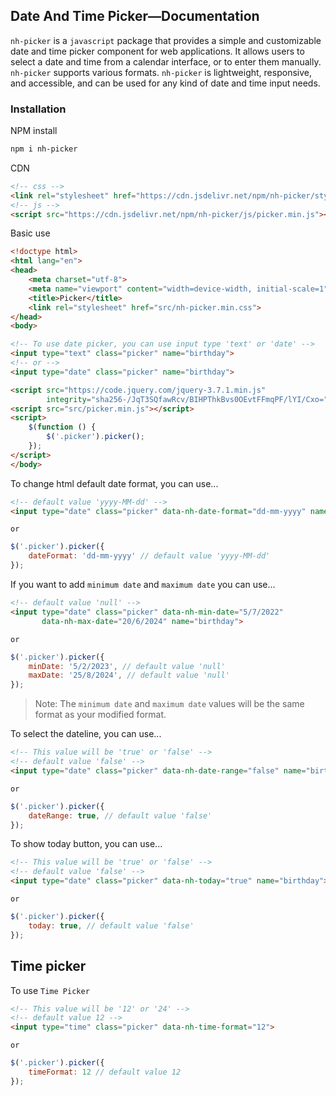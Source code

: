 ## Date And Time Picker—Documentation

```nh-picker``` is a ```javascript``` package that provides a simple and customizable date and time picker component for web applications.
It allows users to select a date and time from a calendar interface, or to enter them manually. ```nh-picker``` supports
various formats. ```nh-picker``` is lightweight, responsive, and accessible, and can be used for any kind of date and time
input needs.

### Installation

NPM install

```bash
npm i nh-picker
```

CDN

```html
<!-- css -->
<link rel="stylesheet" href="https://cdn.jsdelivr.net/npm/nh-picker/style/nh-picker.min.css">
<!-- js -->
<script src="https://cdn.jsdelivr.net/npm/nh-picker/js/picker.min.js"></script>
```

Basic use

```html
<!doctype html>
<html lang="en">
<head>
    <meta charset="utf-8">
    <meta name="viewport" content="width=device-width, initial-scale=1">
    <title>Picker</title>
    <link rel="stylesheet" href="src/nh-picker.min.css">
</head>
<body>

<!-- To use date picker, you can use input type 'text' or 'date' -->
<input type="text" class="picker" name="birthday">
<!-- or -->
<input type="date" class="picker" name="birthday">

<script src="https://code.jquery.com/jquery-3.7.1.min.js"
        integrity="sha256-/JqT3SQfawRcv/BIHPThkBvs0OEvtFFmqPF/lYI/Cxo=" crossorigin="anonymous"></script>
<script src="src/picker.min.js"></script>
<script>
    $(function () {
        $('.picker').picker();
    });
</script>
</body>
```

To change html default date format, you can use...

```html
<!-- default value 'yyyy-MM-dd' -->
<input type="date" class="picker" data-nh-date-format="dd-mm-yyyy" name="birthday">
```

```or```

```javascript
$('.picker').picker({
    dateFormat: 'dd-mm-yyyy' // default value 'yyyy-MM-dd'
});
```

If you want to add ```minimum date``` and ```maximum date``` you can use...

```html
<!-- default value 'null' -->
<input type="date" class="picker" data-nh-min-date="5/7/2022"
       data-nh-max-date="20/6/2024" name="birthday">
```

```or```

```javascript
$('.picker').picker({
    minDate: '5/2/2023', // default value 'null'
    maxDate: '25/8/2024', // default value 'null'
});
```

> Note: The ```minimum date``` and ```maximum date``` values will be the same format as your modified format.

To select the dateline, you can use...

```html
<!-- This value will be 'true' or 'false' -->
<!-- default value 'false' -->
<input type="date" class="picker" data-nh-date-range="false" name="birthday">
```

```or```

```javascript
$('.picker').picker({
    dateRange: true, // default value 'false'
});
```

To show today button, you can use...

```html
<!-- This value will be 'true' or 'false' -->
<!-- default value 'false' -->
<input type="date" class="picker" data-nh-today="true" name="birthday">
```

```or```

```javascript
$('.picker').picker({
    today: true, // default value 'false'
});
```

## Time picker

To use ```Time Picker```

```html
<!-- This value will be '12' or '24' -->
<!-- default value 12 -->
<input type="time" class="picker" data-nh-time-format="12">
```

```or```

```javascript
$('.picker').picker({
    timeFormat: 12 // default value 12
});
```